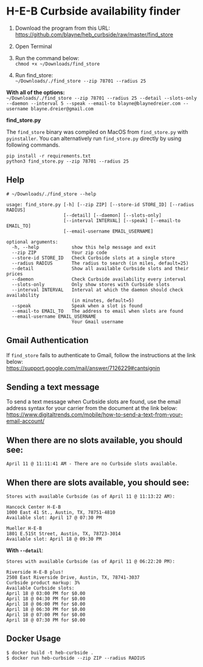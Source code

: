 # H-E-B Curbside availability finder

1. Download the program from this URL:  
https://github.com/blayne/heb_curbside/raw/master/find_store

2. Open Terminal

3. Run the command below:  
`chmod +x ~/Downloads/find_store`

4. Run find_store:  
`~/Downloads/./find_store --zip 78701 --radius 25`

**With all of the options:**  
`~/Downloads/./find_store --zip 78701 --radius 25 --detail --slots-only --daemon --interval 5 --speak --email-to blayne@blaynedreier.com --username blayne.dreier@gmail.com`

**find_store.py**

The `find_store` binary was compiled on MacOS from `find_store.py` with `pyinstaller`. You can alternatively run `find_store.py` directly by using following commands.
```
pip install -r requirements.txt
python3 find_store.py --zip 78701 --radius 25
```

## Help
```
# ~/Downloads/./find_store --help

usage: find_store.py [-h] [--zip ZIP] [--store-id STORE_ID] [--radius RADIUS]
                     [--detail] [--daemon] [--slots-only]
                     [--interval INTERVAL] [--speak] [--email-to EMAIL_TO]
                     [--email-username EMAIL_USERNAME]

optional arguments:
  -h, --help            show this help message and exit
  --zip ZIP             Your zip code
  --store-id STORE_ID   Check Curbside slots at a single store
  --radius RADIUS       The radius to search (in miles, default=25)
  --detail              Show all available Curbside slots and their prices
  --daemon              Check Curbside availability every interval
  --slots-only          Only show stores with Curbside slots
  --interval INTERVAL   Interval at which the daemon should check availability
                        (in minutes, default=5)
  --speak               Speak when a slot is found
  --email-to EMAIL_TO   The address to email when slots are found
  --email-username EMAIL_USERNAME
                        Your Gmail username
```

## Gmail Authentication

If `find_store` fails to authenticate to Gmail, follow the instructions at the link below:  
https://support.google.com/mail/answer/7126229#cantsignin

## Sending a text message

To send a text message when Curbside slots are found, use the email
address syntax for your carrier from the document at the link below:  
https://www.digitaltrends.com/mobile/how-to-send-a-text-from-your-email-account/

## When there are no slots available, you should see:
```
April 11 @ 11:11:41 AM - There are no Curbside slots available.
```

## When there are slots available, you should see:
```
Stores with available Curbside (as of April 11 @ 11:13:22 AM):

Hancock Center H-E-B
1000 East 41 St., Austin, TX, 78751-4810
Available slot: April 17 @ 07:30 PM

Mueller H-E-B
1801 E.51St Street, Austin, TX, 78723-3014
Available slot: April 18 @ 09:30 PM

```

**With `--detail`**:
```
Stores with available Curbside (as of April 11 @ 06:22:20 PM):

Riverside H-E-B plus!
2508 East Riverside Drive, Austin, TX, 78741-3037
Curbside product markup: 3%
Available Curbside slots:
April 18 @ 03:00 PM for $0.00
April 18 @ 04:30 PM for $0.00
April 18 @ 06:00 PM for $0.00
April 18 @ 06:30 PM for $0.00
April 18 @ 07:00 PM for $0.00
April 18 @ 07:30 PM for $0.00
```

## Docker Usage
```
$ docker build -t heb-curbside .
$ docker run heb-curbside --zip ZIP --radius RADIUS
```

